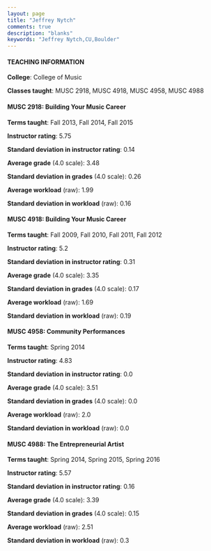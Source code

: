 ```yaml
---
layout: page
title: "Jeffrey Nytch" 
comments: true
description: "blanks"
keywords: "Jeffrey Nytch,CU,Boulder"
---
```

<head>
<script src="https://ajax.googleapis.com/ajax/libs/jquery/2.1.3/jquery.min.js"></script>
<script src="https://dl.dropboxusercontent.com/s/pc42nxpaw1ea4o9/highcharts.js?dl=0"></script>
<!-- <script src="../assets/js/highcharts.js"></script> -->
<style type="text/css">@font-face {
	font-family: "Bebas Neue";
	src: url(https://www.filehosting.org/file/details/544349/BebasNeue Regular.otf) format("opentype");
	}
	h1.Bebas { 
		font-family: "Bebas Neue", Verdana, Tahoma;
	}
</style>
</head>
	   
#### TEACHING INFORMATION

**College**: College of Music

**Classes taught**: MUSC 2918, MUSC 4918, MUSC 4958, MUSC 4988

#### MUSC 2918: Building Your Music Career

**Terms taught**: Fall 2013, Fall 2014, Fall 2015

**Instructor rating**: 5.75

**Standard deviation in instructor rating**: 0.14

**Average grade** (4.0 scale): 3.48

**Standard deviation in grades** (4.0 scale): 0.26

**Average workload** (raw): 1.99

**Standard deviation in workload** (raw): 0.16

#### MUSC 4918: Building Your Music Career

**Terms taught**: Fall 2009, Fall 2010, Fall 2011, Fall 2012

**Instructor rating**: 5.2

**Standard deviation in instructor rating**: 0.31

**Average grade** (4.0 scale): 3.35

**Standard deviation in grades** (4.0 scale): 0.17

**Average workload** (raw): 1.69

**Standard deviation in workload** (raw): 0.19

#### MUSC 4958: Community Performances

**Terms taught**: Spring 2014

**Instructor rating**: 4.83

**Standard deviation in instructor rating**: 0.0

**Average grade** (4.0 scale): 3.51

**Standard deviation in grades** (4.0 scale): 0.0

**Average workload** (raw): 2.0

**Standard deviation in workload** (raw): 0.0

#### MUSC 4988: The Entrepreneurial Artist

**Terms taught**: Spring 2014, Spring 2015, Spring 2016

**Instructor rating**: 5.57

**Standard deviation in instructor rating**: 0.16

**Average grade** (4.0 scale): 3.39

**Standard deviation in grades** (4.0 scale): 0.15

**Average workload** (raw): 2.51

**Standard deviation in workload** (raw): 0.3

